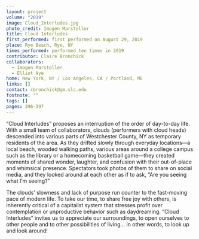 ```yaml
---
layout: project
volume: "2019"
image: Cloud_Interludes.jpg
photo_credit: Imogen Marsteller
title: Cloud Interludes
first_performed: first performed on August 29, 2019
place: Rye Beach, Rye, NY
times_performed: performed ten times in 2019
contributor: Claire Bronchick
collaborators:
  - Imogen Marsteller
  - Elliot Nye
home: New York, NY / Los Angeles, CA / Portland, ME
links: []
contact: cbronchick@gm.slc.edu
footnote: ""
tags: []
pages: 396-397
---
```


“Cloud Interludes” proposes an interruption of the order of day-to-day life. With a small team of collaborators, clouds (performers with cloud heads) descended into various parts of Westchester County, NY as temporary residents of the area. As they drifted slowly through everyday locations—a local beach, wooded walking paths, various areas around a college campus such as the library or a homecoming basketball game—they created moments of shared wonder, laughter, and confusion with their out-of-place and whimsical presence. Spectators took photos of them to share on social media, and they looked around at each other as if to ask, “Are you seeing what I’m seeing?”

The clouds’ slowness and lack of purpose run counter to the fast-moving pace of modern life. To take our time, to share free joy with others, is inherently critical of a capitalist system that stresses profit over contemplation or unproductive behavior such as daydreaming. “Cloud Interludes” invites us to appreciate our surroundings, to open ourselves to other people and to other possibilities of living… in other words, to look up and look around!
